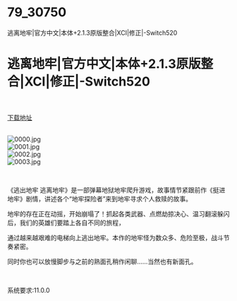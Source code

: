 # 79_30750
逃离地牢|官方中文|本体+2.1.3原版整合|XCI|修正|-Switch520
# 逃离地牢|官方中文|本体+2.1.3原版整合|XCI|修正|-Switch520
 <br/></br>
[下载地址](https://www.switch520.cc/article/30750 "下载地址")
<br/></br>

<p><img title="0000.jpg" src="https://www.switch520.cc/muke_img/2022_05_05_6abc73b48fab8.jpg" alt="0000.jpg"><br>
<img title="0001.jpg" src="https://www.switch520.cc/muke_img/2022_05_05_dab4f73888231.jpg" alt="0001.jpg"><br>
<img title="0002.jpg" src="https://www.switch520.cc/muke_img/2022_05_05_e5b2c654ac3c2.jpg" alt="0002.jpg"><br>
<img title="0003.jpg" src="https://www.switch520.cc/muke_img/2022_05_05_f3330678dbc83.jpg" alt="0003.jpg"></p>
<p>&nbsp;</p>
<p>《逃出地牢 逃离地牢》是一部弹幕地狱地牢爬升游戏，故事情节紧跟前作《挺进地牢》剧情，讲述各个“地牢探险者”来到地牢寻求个人救赎的故事。</p>
<p>地牢的存在正在动摇，开始崩塌了！抓起各类武器、点燃劫掠决心、温习翻滚躲闪后，我们的英雄们要踏上各自不同的旅程，</p>
<p>通过越来越艰难的电梯向上逃出地牢。本作的地牢怪为数众多、危险至极，战斗节奏紧密。</p>
<p>同时你也可以放慢脚步与之前的熟面孔稍作闲聊……当然也有新面孔。</p>
<p>&nbsp;</p>
<p>系统要求:11.0.0</p>



